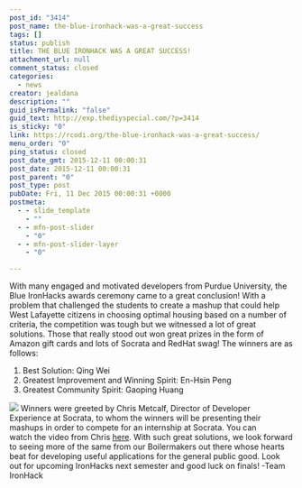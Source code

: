 ```yaml
---
post_id: "3414"
post_name: the-blue-ironhack-was-a-great-success
tags: []
status: publish
title: THE BLUE IRONHACK WAS A GREAT SUCCESS!
attachment_url: null
comment_status: closed
categories:
  - news
creator: jealdana
description: ""
guid_isPermalink: "false"
guid_text: http://exp.thediyspecial.com/?p=3414
is_sticky: "0"
link: https://rcodi.org/the-blue-ironhack-was-a-great-success/
menu_order: "0"
ping_status: closed
post_date_gmt: 2015-12-11 00:00:31
post_date: 2015-12-11 00:00:31
post_parent: "0"
post_type: post
pubDate: Fri, 11 Dec 2015 00:00:31 +0000
postmeta:
  - - slide_template
    - ""
  - - mfn-post-slider
    - "0"
  - - mfn-post-slider-layer
    - "0"

---
```

With many engaged and motivated developers from Purdue University, the Blue IronHacks awards ceremony came to a great conclusion! With a problem that challenged the students to create a mashup that could help West Lafayette citizens in choosing optimal housing based on a number of criteria, the competition was tough but we witnessed a lot of great solutions. Those that really stood out won great prizes in the form of Amazon gift cards and lots of Socrata and RedHat swag! The winners are as follows:

1.  Best Solution: Qing Wei
2.  Greatest Improvement and Winning Spirit: En-Hsin Peng
3.  Greatest Community Spirit: Gaoping Huang

![](https://www.purdue.edu/opendigital/wp-content/uploads/2015/12/Winners-300x225.jpg) Winners were greeted by Chris Metcalf, Director of Developer Experience at Socrata, to whom the winners will be presenting their mashups in order to compete for an internship at Socrata. You can watch the video from Chris [here](https://www.youtube.com/watch?v=kKfbrl8FGbE&feature=youtu.be). With such great solutions, we look forward to seeing more of the same from our Boilermakers out there whose hearts beat for developing useful applications for the general public good. Look out for upcoming IronHacks next semester and good luck on finals! -Team IronHack
